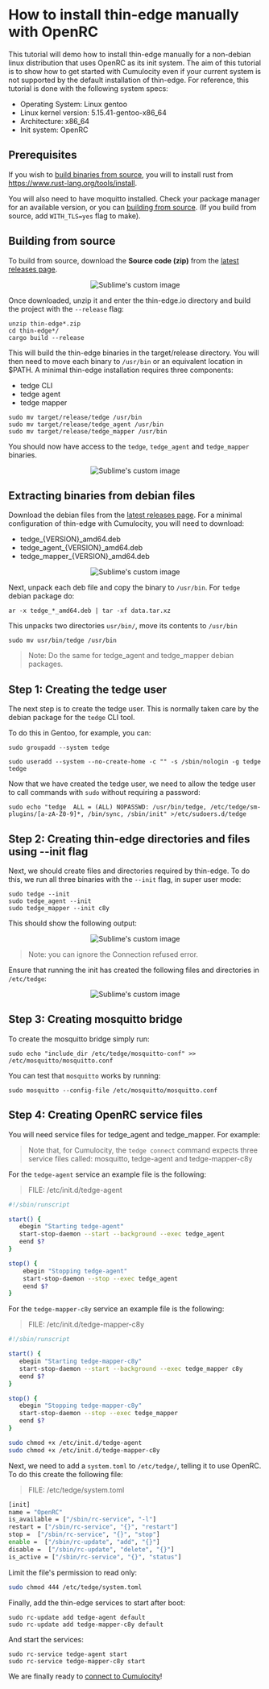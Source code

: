 # How to install thin-edge manually with OpenRC

This tutorial will demo how to install thin-edge manually for a non-debian linux distribution that uses OpenRC as its init system.
The aim of this tutorial is to show how to get started with Cumulocity even if your current system is not supported by the default installation of thin-edge.
For reference, this tutorial is done with the following system specs:

- Operating System: Linux gentoo
- Linux kernel version: 5.15.41-gentoo-x86\_64
- Architecture: x86\_64
- Init system: OpenRC

## Prerequisites

If you wish to [build binaries from source](#building-from-source), you will to install rust from https://www.rust-lang.org/tools/install.

You will also need to have moquitto installed. Check your package manager for an available version, or you can [building from source](https://github.com/eclipse/mosquitto). (If you build from source, add `WITH_TLS=yes` flag to make).


## Building from source

To build from source, download the **Source code (zip)** from the [latest releases page](https://github.com/thin-edge/thin-edge.io/releases/latest).

<p align="center">
  <img src="./images/manual_installation-download_source_code.png" alt="Sublime's custom image"/>
</p>

Once downloaded, unzip it and enter the thin-edge.io directory and build the project with the `--release` flag:


```shell
unzip thin-edge*.zip
cd thin-edge*/
cargo build --release
```

This will build the thin-edge binaries in the target/release directory. You will then need to move each binary to `/usr/bin` or an equivalent location in $PATH.
A minimal thin-edge installation requires three components:

- tedge CLI
- tedge agent
- tedge mapper

```shell
sudo mv target/release/tedge /usr/bin
sudo mv target/release/tedge_agent /usr/bin
sudo mv target/release/tedge_mapper /usr/bin
```

You should now have access to the `tedge`, `tedge_agent` and `tedge_mapper` binaries.

<p align="center">
  <img src="./images/manual_installation-tedge_binary_dry_run.png" alt="Sublime's custom image"/>
</p>



## Extracting binaries from debian files

Download the debian files from the [latest releases page](https://github.com/thin-edge/thin-edge.io/releases/latest).
For a minimal configuration of thin-edge with Cumulocity, you will need to download:

- tedge\_{VERSION}\_amd64.deb
- tedge\_agent\_{VERSION}\_amd64.deb
- tedge\_mapper\_{VERSION}\_amd64.deb

<p align="center">
  <img src="./images/manual_installation-minimum_deb_packages.png" alt="Sublime's custom image"/>
</p>

Next, unpack each deb file and copy the binary to `/usr/bin`.
For `tedge` debian package do:

```shell
ar -x tedge_*_amd64.deb | tar -xf data.tar.xz
```
This unpacks two directories `usr/bin/`, move its contents to `/usr/bin`

```shell
sudo mv usr/bin/tedge /usr/bin
```

> Note: Do the same for tedge\_agent and tedge\_mapper debian packages.


## Step 1: Creating the tedge user

The next step is to create the tedge user. This is normally taken care by the debian package for the `tedge` CLI tool.

To do this in Gentoo, for example, you can:

```shell
sudo groupadd --system tedge

sudo useradd --system --no-create-home -c "" -s /sbin/nologin -g tedge tedge
```

Now that we have created the tedge user, we need to allow the tedge user to call commands with `sudo` without requiring a password:

```shell
sudo echo "tedge  ALL = (ALL) NOPASSWD: /usr/bin/tedge, /etc/tedge/sm-plugins/[a-zA-Z0-9]*, /bin/sync, /sbin/init" >/etc/sudoers.d/tedge
```
## Step 2: Creating thin-edge directories and files using --init flag

Next, we should create files and directories required by thin-edge. To do this, we run all three binaries with the `--init` flag, in super user mode:

```shell
sudo tedge --init
sudo tedge_agent --init
sudo tedge_mapper --init c8y
```

This should show the following output:

<p align="center">
  <img src="./images/manual_installation-binaries_init.png" alt="Sublime's custom image"/>
</p>

> Note: you can ignore the Connection refused error.

Ensure that running the init has created the following files and directories in `/etc/tedge`:

<p align="center">
  <img src="./images/manual_installation-tedge_directories.png" alt="Sublime's custom image"/>
</p>

## Step 3: Creating mosquitto bridge

To create the mosquitto bridge simply run:

```shell
sudo echo "include_dir /etc/tedge/mosquitto-conf" >> /etc/mosquitto/mosquitto.conf
```
You can test that `mosquitto` works by running: 

```shell
sudo mosquitto --config-file /etc/mosquitto/mosquitto.conf
```

## Step 4: Creating OpenRC service files

You will need service files for tedge\_agent and tedge\_mapper. For example:

> Note that, for Cumulocity, the `tedge connect` command expects three service files called: mosquitto, tedge-agent and tedge-mapper-c8y

For the `tedge-agent` service an example file is the following:
> FILE: /etc/init.d/tedge-agent
```sh
#!/sbin/runscript

start() {
   ebegin "Starting tedge-agent"
   start-stop-daemon --start --background --exec tedge_agent
   eend $?
}

stop() {
    ebegin "Stopping tedge-agent"
    start-stop-daemon --stop --exec tedge_agent
    eend $?
}
```

For the `tedge-mapper-c8y` service an example file is the following:
> FILE: /etc/init.d/tedge-mapper-c8y
```sh
#!/sbin/runscript

start() {
   ebegin "Starting tedge-mapper-c8y"
   start-stop-daemon --start --background --exec tedge_mapper c8y
   eend $?
}

stop() {
   ebegin "Stopping tedge-mapper-c8y"
   start-stop-daemon --stop --exec tedge_mapper
   eend $?
}
```


```sh
sudo chmod +x /etc/init.d/tedge-agent
sudo chmod +x /etc/init.d/tedge-mapper-c8y
```

Next, we need to add a `system.toml` to `/etc/tedge/`, telling it to use OpenRC. To do this create the following file:


> FILE: /etc/tedge/system.toml
```sh
[init]
name = "OpenRC"
is_available = ["/sbin/rc-service", "-l"]
restart = ["/sbin/rc-service", "{}", "restart"]
stop =  ["/sbin/rc-service", "{}", "stop"]
enable =  ["/sbin/rc-update", "add", "{}"]
disable =  ["/sbin/rc-update", "delete", "{}"]
is_active = ["/sbin/rc-service", "{}", "status"]
```

Limit the file's permission to read only:

```sh
sudo chmod 444 /etc/tedge/system.toml
```

Finally, add the thin-edge services to start after boot: 

```
sudo rc-update add tedge-agent default
sudo rc-update add tedge-mapper-c8y default
```

And start the services:

```
sudo rc-service tedge-agent start
sudo rc-service tedge-mapper-c8y start
```

We are finally ready to [connect to Cumulocity](../tutorials/connect-c8y.md)!

